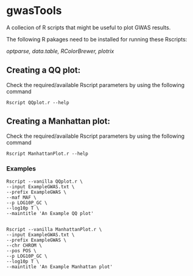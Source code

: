 # gwasTools

A collecion of R scripts that might be useful to plot GWAS results.

The following R pakages need to be installed for running these Rscripts:

*optparse, data.table, RColorBrewer, plotrix*


## Creating a QQ plot:

Check the required/available Rscript parameters by using the following command

    Rscript QQplot.r --help


## Creating a Manhattan plot:

Check the required/available Rscript parameters by using the following command

    Rscript ManhattanPlot.r --help
        
### Examples

    Rscript --vanilla QQplot.r \
    --input ExampleGWAS.txt \
    --prefix ExampleGWAS \
    --maf MAF \
    --p LOG10P_GC \
    --log10p T \
    --maintitle 'An Example QQ plot'


    Rscript --vanilla ManhattanPlot.r \
    --input ExampleGWAS.txt \
    --prefix ExampleGWAS \
    --chr CHROM \
    --pos POS \
    --p LOG10P_GC \
    --log10p T \
    --maintitle 'An Example Manhattan plot'
 

